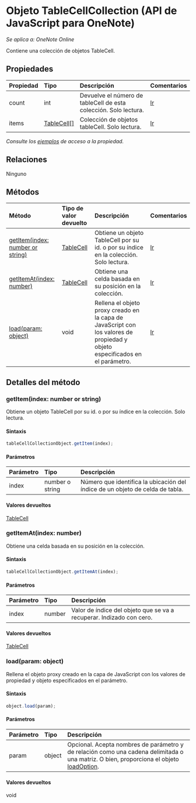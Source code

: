 # Objeto TableCellCollection (API de JavaScript para OneNote)

_Se aplica a: OneNote Online_  


Contiene una colección de objetos TableCell.

## Propiedades

| Propiedad     | Tipo   |Descripción|Comentarios|
|:---------------|:--------|:----------|:-------|
|count|int|Devuelve el número de tableCell de esta colección. Solo lectura.|[Ir](https://github.com/OfficeDev/office-js-docs/issues/new?title=OneNote-tableCellCollection-count)|
|items|[TableCell[]](tablecell.md)|Colección de objetos tableCell. Solo lectura.|[Ir](https://github.com/OfficeDev/office-js-docs/issues/new?title=OneNote-tableCellCollection-items)|

_Consulte los [ejemplos](#ejemplos) de acceso a la propiedad._

## Relaciones
Ninguno


## Métodos

| Método           | Tipo de valor devuelto    |Descripción| Comentarios|
|:---------------|:--------|:----------|:-------|
|[getItem(index: number or string)](#getitemindex-number-or-string)|[TableCell](tablecell.md)|Obtiene un objeto TableCell por su id. o por su índice en la colección. Solo lectura.|[Ir](https://github.com/OfficeDev/office-js-docs/issues/new?title=OneNote-tableCellCollection-getItem)|
|[getItemAt(index: number)](#getitematindex-number)|[TableCell](tablecell.md)|Obtiene una celda basada en su posición en la colección.|[Ir](https://github.com/OfficeDev/office-js-docs/issues/new?title=OneNote-tableCellCollection-getItemAt)|
|[load(param: object)](#loadparam-object)|void|Rellena el objeto proxy creado en la capa de JavaScript con los valores de propiedad y objeto especificados en el parámetro.|[Ir](https://github.com/OfficeDev/office-js-docs/issues/new?title=OneNote-tableCellCollection-load)|

## Detalles del método


### getItem(index: number or string)
Obtiene un objeto TableCell por su id. o por su índice en la colección. Solo lectura.

#### Sintaxis
```js
tableCellCollectionObject.getItem(index);
```

#### Parámetros
| Parámetro    | Tipo   |Descripción|
|:---------------|:--------|:----------|
|index|number o string|Número que identifica la ubicación del índice de un objeto de celda de tabla.|

#### Valores devueltos
[TableCell](tablecell.md)

### getItemAt(index: number)
Obtiene una celda basada en su posición en la colección.

#### Sintaxis
```js
tableCellCollectionObject.getItemAt(index);
```

#### Parámetros
| Parámetro    | Tipo   |Descripción|
|:---------------|:--------|:----------|
|index|number|Valor de índice del objeto que se va a recuperar. Indizado con cero.|

#### Valores devueltos
[TableCell](tablecell.md)

### load(param: object)
Rellena el objeto proxy creado en la capa de JavaScript con los valores de propiedad y objeto especificados en el parámetro.

#### Sintaxis
```js
object.load(param);
```

#### Parámetros
| Parámetro    | Tipo   |Descripción|
|:---------------|:--------|:----------|
|param|object|Opcional. Acepta nombres de parámetro y de relación como una cadena delimitada o una matriz. O bien, proporciona el objeto [loadOption](loadoption.md).|

#### Valores devueltos
void
